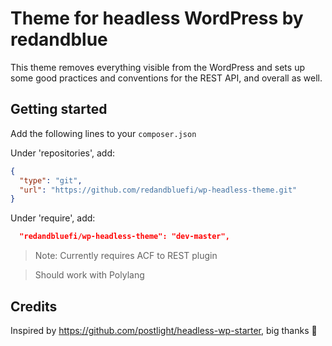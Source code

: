 # Theme for headless WordPress by redandblue

This theme removes everything visible from the WordPress and sets up
some good practices and conventions for the REST API, and overall as well.

## Getting started

Add the following lines to your `composer.json`

Under 'repositories', add:

```json
{
  "type": "git",
  "url": "https://github.com/redandbluefi/wp-headless-theme.git"
}
```

Under 'require', add:

```json
  "redandbluefi/wp-headless-theme": "dev-master",
```

> Note: Currently requires ACF to REST plugin

> Should work with Polylang

## Credits

Inspired by https://github.com/postlight/headless-wp-starter, big thanks 🙏
